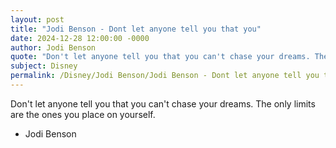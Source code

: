 ```yaml
---
layout: post
title: "Jodi Benson - Dont let anyone tell you that you"
date: 2024-12-28 12:00:00 -0000
author: Jodi Benson
quote: "Don't let anyone tell you that you can't chase your dreams. The only limits are the ones you place on yourself."
subject: Disney
permalink: /Disney/Jodi Benson/Jodi Benson - Dont let anyone tell you that you
---
```


Don't let anyone tell you that you can't chase your dreams. The only limits are the ones you place on yourself.

- Jodi Benson
